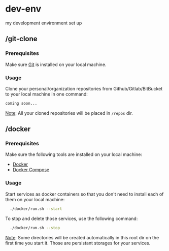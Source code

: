 # dev-env
my development environment set up

## /git-clone

### Prerequisites

Make sure [Git](https://git-scm.com/book/en/v2/Getting-Started-Installing-Git) is installed on your local machine.

### Usage

Clone your personal/organization repositories from Github/Gitlab/BitBucket to your local machine in one command:

```bash
coming soon...
```

<u>Note</u>: All your cloned repositories will be placed in `/repos` dir.

## /docker

### Prerequisites

Make sure the following tools are installed on your local machine:

- [Docker](https://docs.docker.com/install)
- [Docker Compose](https://docs.docker.com/compose)

### Usage

Start services as docker containers so that you don't need to install each of them on your local machine:

```bash
  ./docker/run.sh --start
```

To stop and delete those services, use the following command:

```bash
  ./docker/run.sh --stop
```

<u>Note</u>: Some directories will be created automatically in this root dir on the first time you start it. Those are persistant storages for your services.
